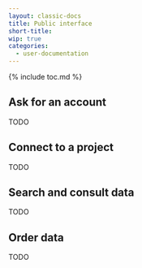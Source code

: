 ```yaml
---
layout: classic-docs
title: Public interface
short-title:
wip: true
categories:
  - user-documentation
---
```


{% include toc.md %}

## Ask for an account

TODO

## Connect to a project

TODO

## Search and consult data

TODO

## Order data

TODO
